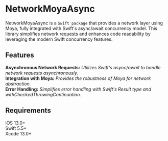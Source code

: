 # NetworkMoyaAsync
NetworkMoyaAsync is a `Swift package` that provides a network layer using Moya, fully integrated with Swift's async/await concurrency model. This library simplifies network requests and enhances code readability by leveraging the modern Swift concurrency features.

## Features
**Asynchronous Network Requests:** *Utilizes Swift's async/await to handle network requests asynchronously.  <br>*
**Integration with Moya:** *Provides the robustness of Moya for network abstraction. <br>*
**Error Handling:** *Simplifies error handling with Swift's Result type and withCheckedThrowingContinuation. <br>*
## Requirements
iOS 13.0+ <br>
Swift 5.5+ <br>
Xcode 13.0+ <br>
